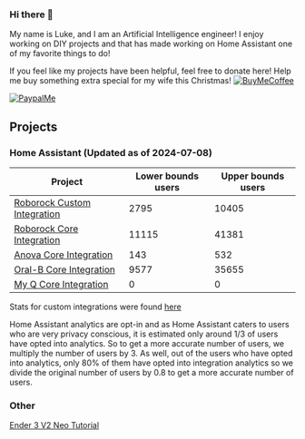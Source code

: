 ### Hi there 👋

My name is Luke, and I am an Artificial Intelligence engineer! I enjoy working on DIY projects and that has made working on Home Assistant one of my favorite things to do!

If you feel like my projects have been helpful, feel free to donate here! Help me buy something extra special for my wife this Christmas!
[![BuyMeCoffee][buymecoffeebadge]][buymecoffee]

[![PaypalMe][paypalmebadge]][paypalme]
## Projects
<!-- Projects-START -->

### Home Assistant (Updated as of 2024-07-08)

| Project | Lower bounds users | Upper bounds users |
| ------- | ------------------ | ------------------ |
| [Roborock Custom Integration](https://github.com/humbertogontijo/homeassistant-roborock) | 2795 | 10405 |
| [Roborock Core Integration](https://www.home-assistant.io/integrations/roborock) | 11115 | 41381 |
| [Anova Core Integration](https://www.home-assistant.io/integrations/anova) | 143 | 532 |
| [Oral-B Core Integration](https://www.home-assistant.io/integrations/oralb) | 9577 | 35655 |
| [My Q Core Integration](https://www.home-assistant.io/integrations/myq) | 0 | 0 |
<!-- Projects-END -->

Stats for custom integrations were found [here](https://analytics.home-assistant.io/custom_integrations.json)

Home Assistant analytics are opt-in and as Home Assistant caters to users who are very privacy conscious, it is estimated
only around 1/3 of users have opted into analytics. So to get a more accurate number of users, we multiply the number of
users by 3. As well, out of the users who have opted into analytics, only 80% of them have opted into integration analytics
so we divide the original number of users by 0.8 to get a more accurate number of users.

### Other
[Ender 3 V2 Neo Tutorial](https://lash-l.github.io/ender3_v2_neo)

[buymecoffee]: https://www.buymeacoffee.com/LashL
[buymecoffeebadge]: https://img.shields.io/badge/buy%20me%20a%20coffee-donate-yellow.svg?style=for-the-badge
[paypalme]: https://paypal.me/LLashley304
[paypalmebadge]: https://cdn.rawgit.com/twolfson/paypal-github-button/1.0.0/dist/button.svg

